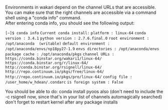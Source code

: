 Environments in wakari depend on the channel URLs that are accessible.  You can make sure that the right channels are accessible via a command shell using a "conda info" command.  
After entering conda info, you should see the following output:
 
`[~]$ conda info`
`Current conda install:`
                                                                                                                                                                     `platform : linux-64`
`conda version : 3.4.1`
`python version : 2.7.6.final.0`
`root environment : /opt/anaconda  (writable)`
`default environment : /opt/anaconda/envs/np18py27-1.9`
`envs directories : /opt/anaconda/envs`
`package cache : /opt/anaconda/pkgs`
`channel URLs : https://conda.binstar.org/wakari1/linux-64/`
                        `https://conda.binstar.org/r/linux-64/`
                        `http://conda.binstar.org/rsignell/linux-64/`
                        `http://repo.continuum.io/pkgs/free/linux-64/`
                        `http://repo.continuum.io/pkgs/pro/linux-64/`
`config file : /user_home/w_hdean/.condarc`
`is foreign system : False`



You should be able to do:
conda install pyoos
also
(don't need to include the -c rsignell now, since that's in your list of channels automagically searched)
don't forget to restart kernel after any package installs
